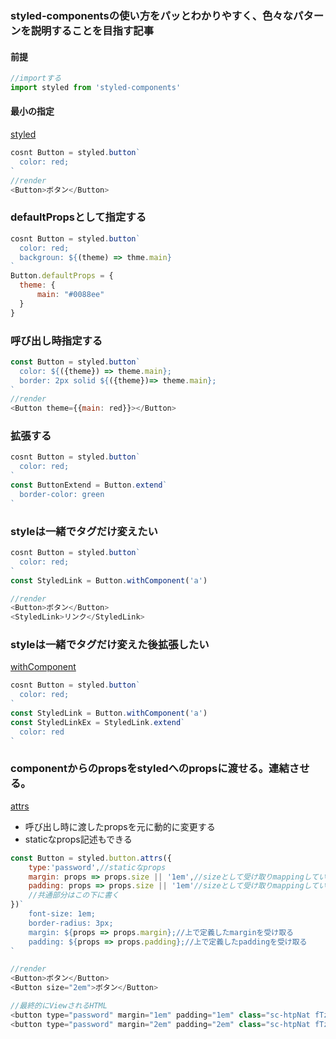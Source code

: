 ### styled-componentsの使い方をパッとわかりやすく、色々なパターンを説明することを目指す記事


#### 前提

```js
//importする
import styled from 'styled-components'
```


#### 最小の指定

[styled](https://www.styled-components.com/docs/api#styled)

```js
cosnt Button = styled.button`
  color: red;
`
//render
<Button>ボタン</Button>
```

### defaultPropsとして指定する

```js
cosnt Button = styled.button`
  color: red;
  backgroun: ${(theme) => thme.main}
`
Button.defaultProps = {
  theme: {
      main: "#0088ee"
  }
}
```

### 呼び出し時指定する

```js
const Button = styled.button`
  color: ${({theme}) => theme.main};
  border: 2px solid ${({theme})=> theme.main};
`
//render
<Button theme={{main: red}}></Button>

```

### 拡張する

```js
cosnt Button = styled.button`
  color: red;
`
const ButtonExtend = Button.extend`
  border-color: green
`
```

### styleは一緒でタグだけ変えたい

```js
cosnt Button = styled.button`
  color: red;
`
const StyledLink = Button.withComponent('a')

//render
<Button>ボタン</Button>
<StyledLink>リンク</StyledLink>

```

### styleは一緒でタグだけ変えた後拡張したい

[withComponent](https://www.styled-components.com/docs/api#withcomponent)

```js
cosnt Button = styled.button`
  color: red;
`
const StyledLink = Button.withComponent('a')
const StyledLinkEx = StyledLink.extend`
  color: red
`

```

### componentからのpropsをstyledへのpropsに渡せる。連結させる。

[attrs](https://www.styled-components.com/docs/api#attrs)
- 呼び出し時に渡したpropsを元に動的に変更する
- staticなprops記述もできる

```js
const Button = styled.button.attrs({
    type:'password',//staticなprops
    margin: props => props.size || '1em',//sizeとして受け取りmappingしている
    padding: props => props.size || '1em'//sizeとして受け取りmappingしている
    //共通部分はこの下に書く
})`
    font-size: 1em;
    border-radius: 3px;
    margin: ${props => props.margin};//上で定義したmarginを受け取る
    padding: ${props => props.padding};//上で定義したpaddingを受け取る
`

//render
<Button>ボタン</Button>
<Button size="2em">ボタン</Button>

//最終的にViewされるHTML
<button type="password" margin="1em" padding="1em" class="sc-htpNat fTzOaU">ボタン</button>
<button type="password" margin="2em" padding="2em" class="sc-htpNat fTzOaU">ボタン</button>
```


